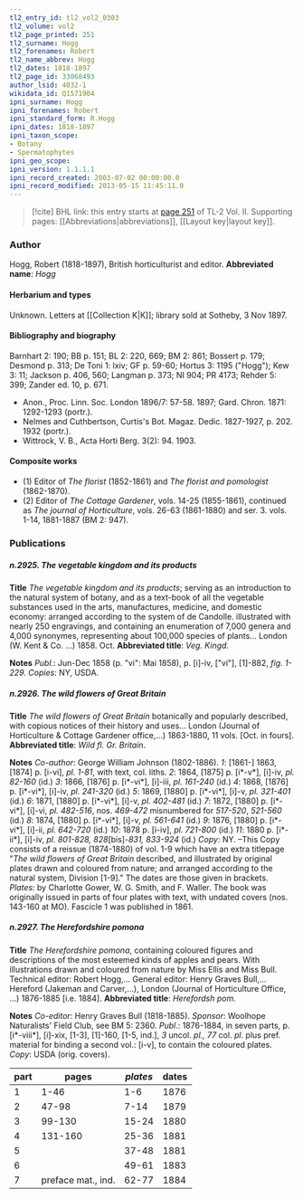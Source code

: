 ```yaml
---
tl2_entry_id: tl2_vol2_0303
tl2_volume: vol2
tl2_page_printed: 251
tl2_surname: Hogg
tl2_forenames: Robert
tl2_name_abbrev: Hogg
tl2_dates: 1818-1897
tl2_page_id: 33068493
author_lsid: 4032-1
wikidata_id: Q1571904
ipni_surname: Hogg
ipni_forenames: Robert
ipni_standard_form: R.Hogg
ipni_dates: 1818-1897
ipni_taxon_scope: 
- Botany
- Spermatophytes
ipni_geo_scope: 
ipni_version: 1.1.1.1
ipni_record_created: 2003-07-02 00:00:00.0
ipni_record_modified: 2013-05-15 11:45:11.0
---
```



> [!cite] BHL link: this entry starts at [page 251](https://www.biodiversitylibrary.org/page/33068493) of TL-2 Vol. II.
> Supporting pages: [[Abbreviations|abbreviations]], [[Layout key|layout key]].

### Author

Hogg, Robert (1818-1897), British horticulturist and editor. 
**Abbreviated name**: *Hogg*

#### Herbarium and types

Unknown. Letters at [[Collection K|K]]; library sold at Sotheby, 3 Nov 1897.

#### Bibliography and biography

Barnhart 2: 190; BB p. 151; BL 2: 220, 669; BM 2: 861; Bossert p. 179; Desmond p. 313; De Toni 1: lxiv; GF p. 59-60; Hortus 3: 1195 ("Hogg"); Kew 3: 11; Jackson p. 406, 560; Langman p. 373; NI 904; PR 4173; Rehder 5: 399; Zander ed. 10, p. 671.
- Anon., Proc. Linn. Soc. London 1896/7: 57-58. 1897; Gard. Chron. 1871: 1292-1293 (portr.).
- Nelmes and Cuthbertson, Curtis's Bot. Magaz. Dedic. 1827-1927, p. 202. 1932 (portr.).
- Wittrock, V. B., Acta Horti Berg. 3(2): 94. 1903.

#### Composite works

- (1) Editor of *The florist* (1852-1861) and *The florist and pomologist* (1862-1870).
- (2) Editor of *The Cottage Gardener*, vols. 14-25 (1855-1861), continued as *The journal of Horticulture*, vols. 26-63 (1861-1880) and ser. 3. vols. 1-14, 1881-1887 (BM 2: 947).

### Publications

##### n.2925. The vegetable kingdom and its products

**Title**
*The vegetable kingdom and its products*; serving as an introduction to the natural system of botany, and as a text-book of all the vegetable substances used in the arts, manufactures, medicine, and domestic economy: arranged according to the system of de Candolle. illustrated with nearly 250 engravings, and containing an enumeration of 7,000 genera and 4,000 synonymes, representing about 100,000 species of plants... London (W. Kent & Co. ...) 1858. Oct.
**Abbreviated title**: *Veg. Kingd.*

**Notes**
*Publ*.: Jun-Dec 1858 (p. "vi": Mai 1858), p. \[i\]-iv, \["vi"\], \[1\]-882, *fig. 1-229. Copies*: NY, USDA.

##### n.2926. The wild flowers of Great Britain

**Title**
*The wild flowers of Great Britain* botanically and popularly described, with copious notices of their history and uses... London (Journal of Horticulture & Cottage Gardener office,...) 1863-1880, 11 vols. \[Oct. in fours\].
**Abbreviated title**: *Wild fl. Gr. Britain*.

**Notes**
*Co-author*: George William Johnson (1802-1886).
*1*: \[1861-\] 1863, \[1874\] p. \[i-vi\], *pl. 1-81*, with text, col. liths.
*2*: 1864, \[1875\] p. \[i\*-v\*\], \[i\]-iv, *pl. 82-160* (id.) *3*: 1866, \[1876\] p. \[i\*-vi\*\], \[i\]-iii, *pl. 161-240* (id.) *4*: 1868, \[1876\] p. \[i\*-vi\*\], \[i\]-iv, *pl. 241-320* (id.) *5*: 1869, \[1880\] p. \[i\*-vi\*\], \[i\]-v, *pl. 321-401* (id.) *6*: 1871, \[1880\] p. \[i\*-vi\*\], \[i\]-v, *pl. 402-481* (id.) *7*: 1872, \[1880\] p. \[i\*-vi\*\], \[i\]-vi, *pl. 482-516*, nos. *469-472* misnumbered for *517-520*, *521-560* (id.)
*8*: 1874, \[1880\] p. \[i\*-vi\*\], \[i\]-v, *pl. 561-641* (id.) *9*: 1876, \[1880\] p. \[i\*-vi\*\], \[i\]-ii, *pl. 642-720* (id.) *10*: 1878 p. \[i-iv\], *pl. 721-800* (id.)
*11*: 1880 p. \[i\*-ii\*\], \[i\]-iv, *pl. 801-828, 828*\[bis\]-*831, 833-924* (id.) *Copy*: NY. –This Copy consists of a reissue (1874-1880) of vol. 1-9 which have an extra titlepage "*The wild flowers of Great Britain* described, and illustrated by original plates drawn and coloured from nature; and arranged according to the natural system, Division \[1-9\]." The dates are those given in brackets. *Plates*: by Charlotte Gower, W. G. Smith, and F. Waller.
The book was originally issued in parts of four plates with text, with undated covers (nos. 143-160 at MO). Fascicle 1 was published in 1861.

##### n.2927. The Herefordshire pomona

**Title**
*The Herefordshire pomona*, containing coloured figures and descriptions of the most esteemed kinds of apples and pears. With illustrations drawn and coloured from nature by Miss Ellis and Miss Bull. Technical editor: Robert Hogg,... General editor: Henry Graves Bull,... Hereford (Jakeman and Carver,...), London (Journal of Horticulture Office, ...) 1876-1885 \[i.e. 1884\].
**Abbreviated title**: *Herefordsh pom.*

**Notes**
*Co-editor*: Henry Graves Bull (1818-1885).
*Sponsor*: Woolhope Naturalists' Field Club, see BM 5: 2360.
*Publ*.: 1876-1884, in seven parts, p. \[i\*-viii\*\], \[i\]-xix, \[1-3\], \[1\]-160, \[1-5, ind.\], *3* uncol. *pl., 77* col. *pl*. plus pref. material for binding a second vol.: \[i-v\], to contain the coloured plates.
*Copy*: USDA (orig. covers).

|part	|pages	|*plates*	|dates|
|---	|---	|---	|---	|
|1	|1-46	|1-6	|1876|
|2	|47-98	|7-14	|1879|
|3	|99-130	|15-24	|1880|
|4	|131-160	|25-36	|1881|
|5	|	|37-48	|1881|
|6	|	|49-61	|1883|
|7	|preface mat., ind.	|62-77	|1884|

